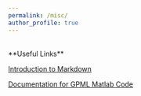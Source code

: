 ```yaml
---
permalink: /misc/
author_profile: true
---
```

<br>
**Useful Links**

[Introduction to Markdown](https://daringfireball.net/projects/markdown/)

[Documentation for GPML Matlab Code](http://www.gaussianprocess.org/gpml/code/matlab/doc/index.html)
